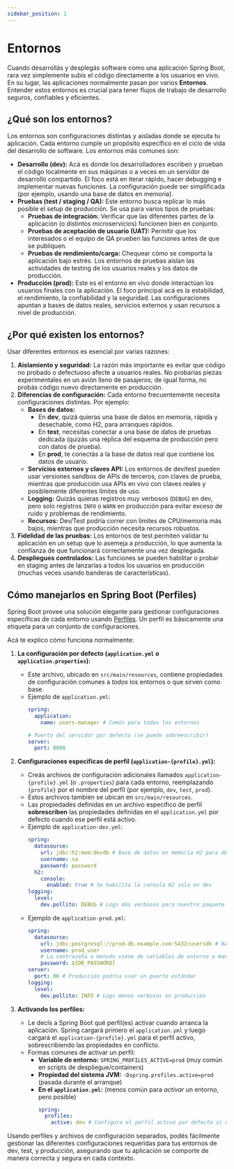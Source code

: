 ```yaml
---
sidebar_position: 1
---
```


# Entornos

Cuando desarrollás y desplegás software como una aplicación Spring Boot, rara vez simplemente subís el código directamente a los usuarios en vivo. En su lugar, las aplicaciones normalmente pasan por varios **Entornos**. Entender estos entornos es crucial para tener flujos de trabajo de desarrollo seguros, confiables y eficientes.

## ¿Qué son los entornos?

Los entornos son configuraciones distintas y aisladas donde se ejecuta tu aplicación. Cada entorno cumple un propósito específico en el ciclo de vida del desarrollo de software. Los entornos más comunes son:

* **Desarrollo (dev):** Acá es donde los desarrolladores escriben y prueban el código localmente en sus máquinas o a veces en un servidor de desarrollo compartido. El foco está en iterar rápido, hacer debugging e implementar nuevas funciones. La configuración puede ser simplificada (por ejemplo, usando una base de datos en memoria).
* **Pruebas (test / staging / QA):** Este entorno busca replicar lo más posible el setup de producción. Se usa para varios tipos de pruebas:
    * **Pruebas de integración:** Verificar que las diferentes partes de la aplicación (o distintos microservicios) funcionen bien en conjunto.
    * **Pruebas de aceptación de usuario (UAT):** Permitir que los interesados o el equipo de QA prueben las funciones antes de que se publiquen.
    * **Pruebas de rendimiento/carga:** Chequear cómo se comporta la aplicación bajo estrés.
      Los entornos de pruebas aíslan las actividades de testing de los usuarios reales y los datos de producción.
* **Producción (prod):** Este es el entorno en vivo donde interactúan los usuarios finales con la aplicación. El foco principal acá es la estabilidad, el rendimiento, la confiabilidad y la seguridad. Las configuraciones apuntan a bases de datos reales, servicios externos y usan recursos a nivel de producción.

## ¿Por qué existen los entornos?

Usar diferentes entornos es esencial por varias razones:

1. **Aislamiento y seguridad:** La razón más importante es evitar que código no probado o defectuoso afecte a usuarios reales. No probarías piezas experimentales en un avión lleno de pasajeros; de igual forma, no probás código nuevo directamente en producción.
2. **Diferencias de configuración:** Cada entorno frecuentemente necesita configuraciones distintas. Por ejemplo:
    * **Bases de datos:**
        * En **dev**, quizá quieras una base de datos en memoria, rápida y desechable, como H2, para arranques rápidos.
        * En **test**, necesitas conectar a una base de datos de pruebas dedicada (quizás una réplica del esquema de producción pero con datos de prueba).
        * En **prod**, te conectás a la base de datos real que contiene los datos de usuario.
    * **Servicios externos y claves API:** Los entornos de dev/test pueden usar versiones sandbox de APIs de terceros, con claves de prueba, mientras que producción usa APIs en vivo con claves reales y posiblemente diferentes límites de uso.
    * **Logging:** Quizás quieras registros muy verbosos (`DEBUG`) en dev, pero solo registros `INFO` o `WARN` en producción para evitar exceso de ruido y problemas de rendimiento.
    * **Recursos:** Dev/Test podría correr con límites de CPU/memoria más bajos, mientras que producción necesita recursos robustos.
3. **Fidelidad de las pruebas:** Los entornos de test permiten validar tu aplicación en un setup que lo asemeja a producción, lo que aumenta la confianza de que funcionará correctamente una vez desplegada.
4. **Despliegues controlados:** Las funciones se pueden habilitar o probar en staging antes de lanzarlas a todos los usuarios en producción (muchas veces usando banderas de características).

## Cómo manejarlos en Spring Boot (Perfiles)

Spring Boot provee una solución elegante para gestionar configuraciones específicas de cada entorno usando [Perfiles](https://docs.spring.io/spring-boot/reference/features/profiles.html). Un perfil es básicamente una etiqueta para un conjunto de configuraciones.

Acá te explico cómo funciona normalmente:

1. **La configuración por defecto (`application.yml` o `application.properties`):**
    * Este archivo, ubicado en `src/main/resources`, contiene propiedades de configuración comunes a *todos* los entornos o que sirven como base.
    * Ejemplo de `application.yml`:
        ```yaml
        spring:
          application:
            name: users-manager # Común para todos los entornos
        
        # Puerto del servidor por defecto (se puede sobreescribir)
        server:
          port: 8080 
        ```

2. **Configuraciones específicas de perfil (`application-{profile}.yml`):**
    * Creás archivos de configuración adicionales llamados `application-{profile}.yml` (o `.properties`) para cada entorno, reemplazando `{profile}` por el nombre del perfil (por ejemplo, `dev`, `test`, `prod`).
    * Estos archivos también se ubican en `src/main/resources`.
    * Las propiedades definidas en un archivo específico de perfil **sobrescriben** las propiedades definidas en el `application.yml` por defecto cuando ese perfil está activo.
    * Ejemplo de `application-dev.yml`:
        ```yaml
        spring:
          datasource:
            url: jdbc:h2:mem:devdb # Base de datos en memoria H2 para dev
            username: sa
            password: password
          h2:
            console:
              enabled: true # Se habilita la consola H2 solo en dev
        logging:
          level:
            dev.pollito: DEBUG # Logs más verbosos para nuestro paquete de la aplicación
        ```
    * Ejemplo de `application-prod.yml`:
        ```yaml
        spring:
          datasource:
            url: jdbc:postgresql://prod-db.example.com:5432/usersdb # Base de datos real de producción
            username: prod_user
            # La contraseña a menudo viene de variables de entorno o manejo de secretos
            password: ${DB_PASSWORD} 
        server:
          port: 80 # Producción podría usar un puerto estándar
        logging:
          level:
            dev.pollito: INFO # Logs menos verbosos en producción
        ```

3. **Activando los perfiles:**
    * Le decís a Spring Boot qué perfil(es) activar cuando arranca la aplicación. Spring cargará primero el `application.yml` y luego cargará el `application-{profile}.yml` para el perfil activo, sobrescribiendo las propiedades en conflicto.
    * Formas comunes de activar un perfil:
        * **Variable de entorno:** `SPRING_PROFILES_ACTIVE=prod` (muy común en scripts de despliegue/containers)
        * **Propiedad del sistema JVM:** `-Dspring.profiles.active=prod` (pasada durante el arranque)
        * **En el `application.yml`:** (menos común para *activar* un entorno, pero posible)
            ```yaml
            spring:
              profiles:
                active: dev # Configura el perfil activo por defecto si no se especifica externamente
            ```

Usando perfiles y archivos de configuración separados, podés fácilmente gestionar las diferentes configuraciones requeridas para tus entornos de dev, test, y producción, asegurando que tu aplicación se comporte de manera correcta y segura en cada contexto.